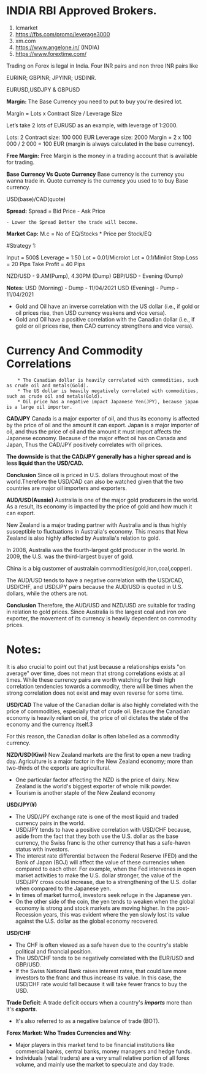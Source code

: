 # INDIA RBI Approved Brokers.
1. Icmarket
2. https://fbs.com/promo/leverage3000
4. xm.com
6. https://www.angelone.in/ (INDIA)
5. https://www.forextime.com/


Trading on Forex is legal in India.
Four INR pairs and non three INR pairs like

EURINR;
GBPINR;
JPYINR;
USDINR.

EURUSD,USDJPY & GBPUSD

__Margin:__
The Base Currency you need to put to buy you're desired lot.

Margin = Lots x Contract Size / Leverage Size

Let’s take 2 lots of EURUSD as an example, with leverage of 1:2000.

Lots: 2
Contract size: 100 000 EUR
Leverage size: 2000
Margin = 2 x 100 000 / 2 000 = 100 EUR (margin is always calculated in the base currency).

__Free Margin:__
Free Margin is the money in a trading account that is available for trading.


__Base Currency Vs Quote Currency__
Base currency is the currency you wanna trade in.
Quote currency is the currency you used to to buy Base currency.

USD(base)/CAD(quote)


__Spread:__
Spread = Bid Price - Ask Price

	- Lower the Spread Better the trade will become.
__Market Cap:__
M.c = No of EQ/Stocks * Price per Stock/EQ


#Strategy 1:

Input = 500$
Leverage = 1:50
Lot = 0.01/Microlot
Lot = 0.1/Minilot
Stop Loss = 20 Pips
Take Profit = 40 Pips

NZD/USD - 9.AM(Pump), 4.30PM (Dump)
GBP/USD - Evening (Dump)

__Notes:__
USD (Morning) - Dump - 11/04/2021
USD (Evening) - Pump - 11/04/2021

- Gold and Oil have an inverse correlation with the US dollar (i.e., if gold or oil prices rise, then USD currency weakens and vice versa).
- Gold and Oil have a positive correlation with the Canadian dollar (i.e., if gold or oil prices rise, then CAD currency strengthens and vice versa).

# Currency And Commodity Correlations

		* The Canadian dollar is heavily correlated with commodities, such as crude oil and metals(Gold).
		* The US dollar is heavily negatively correlated with commodities, such as crude oil and metals(Gold).
		* Oil price has a negative impact Japanese Yen(JPY), because japan is a large oil importer.

__CAD/JPY__
Canada is a major exporter of oil, and thus its economy is affected by the price of oil and the amount it can export. Japan is a major importer of oil, and thus the price of oil and the amount it must import affects the Japanese economy. Because of the major effect oil has on Canada and Japan,
Thus the CAD/JPY positively correlates with oil prices.

__The downside is that the CAD/JPY generally has a higher spread and is less liquid than the USD/CAD.__

__Conclusion__
Since oil is priced in U.S. dollars throughout most of the world.Therefore the USD/CAD can also be watched given that the two countries are major oil importers and exporters.

__AUD/USD(Aussie)__
Australia is one of the major gold producers in the world. As a result, its economy is impacted by the price of gold and how much it can export.

New Zealand is a major trading partner with Australia and is thus highly susceptible to fluctuations in Australia's economy.
This means that New Zealand is also highly affected by Australia's relation to gold.

In 2008, Australia was the fourth-largest gold producer in the world. In 2009, the U.S. was the third-largest buyer of gold.

China is a big customer of australain commodities(gold,iron,coal,copper).

The AUD/USD tends to have a negative correlation with the USD/CAD, USD/CHF, and USD/JPY pairs because the AUD/USD is quoted in U.S. dollars, while the others are not.

__Conclusion__
Therefore, the AUD/USD and NZD/USD are suitable for trading in relation to gold prices.
Since Australia is the largest coal and iron ore exporter, the movement of its currency is heavily dependent on commodity prices.

# Notes:
It is also crucial to point out that just because a relationships exists "on average" over time, does not mean that strong correlations exists at all times. While these currency pairs are worth watching for their high correlation tendencies towards a commodity, there will be times when the strong correlation does not exist and may even reverse for some time.

__USD/CAD__
The value of the Canadian dollar is also highly correlated with the price of commodities, especially that of crude oil. Because the Canadian economy is heavily reliant on oil, the price of oil dictates the state of the economy and the currency itself.3

 For this reason, the Canadian dollar is often labelled as a commodity currency.

 __NZD/USD(Kiwi)__
New Zealand markets are the first to open a new trading day.
Agriculture is a major factor in the New Zealand economy; more than two-thirds of the exports are agricultural.

* One particular factor affecting the NZD is the price of dairy. New Zealand is the world's biggest exporter of whole milk powder.
* Tourism is another staple of the New Zealand economy

__USD/JPY(¥)__
* The USD/JPY exchange rate is one of the most liquid and traded currency pairs in the world.
* USD/JPY tends to have a positive correlation with USD/CHF because, aside from the fact that they both use the U.S. dollar as the base currency, the Swiss franc is the other currency that has a safe-haven status with investors.
* The interest rate differential between the Federal Reserve (FED) and the Bank of Japan (BOJ) will affect the value of these currencies when compared to each other. For example, when the Fed intervenes in open market activities to make the U.S. dollar stronger, the value of the USD/JPY cross could increase, due to a strengthening of the U.S. dollar when compared to the Japanese yen.
* In times of market turmoil, investors seek refuge in the Japanese yen.
* On the other side of the coin, the yen tends to weaken when the global economy is strong and stock markets are moving higher. In the post-Recession years, this was evident where the yen slowly lost its value against the U.S. dollar as the global economy recovered.

__USD/CHF__
* The CHF is often viewed as a safe haven due to the country's stable political and financial position.
* The USD/CHF tends to be negatively correlated with the EUR/USD and GBP/USD.
* If the Swiss National Bank raises interest rates, that could lure more investors to the franc and thus increase its value. In this case, the USD/CHF rate would fall because it will take fewer francs to buy the USD.

__Trade Deficit__:
A trade deficit occurs when a country's ___imports___ more than it's ___exports___.

* It's also referred to as a negative balance of trade (BOT).

__Forex Market: Who Trades Currencies and Why__:

- Major players in this market tend to be financial institutions like commercial banks, central banks, money managers and hedge funds.
- Individuals (retail traders) are a very small relative portion of all forex volume, and mainly use the market to speculate and day trade.
